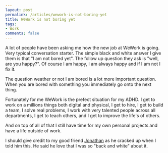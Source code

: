 ```yaml
---
layout: post
permalink: /articles/wework-is-not-boring-yet
title: WeWork is not boring yet
tags:
- Work
comments: false
---
```


<p>A lot of people have been asking me how the new job at WeWork is going. Very typical conversation starter. The simple black and white answer I give them is that "I am not bored yet". The follow up question they ask is "well, are you happy?". Of course I am happy, I am always happy and if I am not I fix it.</p>

<p>The question weather or not I am bored is a lot more important question. When you are bored with something you immediately go onto the next thing.</p>

<p>Fortunately for me WeWork is the prefect situation for my ADHD. I get to work on a millions things both digital and physical, I get to hire, I get to build a team, I solve real problems, I work with very talented people across all departments, I get to teach others, and I get to improve the life's of others.</p>

<p>And on top of all of that I still have time for my own personal projects and have a life outside of work.</p>

<p class="note">I should give credit to my good friend <a href="https://twitter.com/jbensamo">Jonathan</a> as he cracked up when I told him this. He said he love that I was so "back and white" about it.</p>
